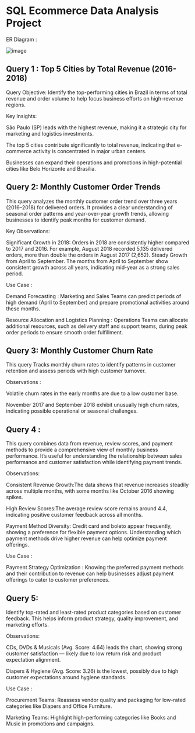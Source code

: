 # SQL Ecommerce Data Analysis Project

ER Diagram :

![image](https://github.com/user-attachments/assets/e30a324f-b910-4d47-9909-ac64cd7c032f)

## Query 1 : Top 5 Cities by Total Revenue (2016-2018)

Query Objective:
Identify the top-performing cities in Brazil in terms of total revenue and order volume to help focus business efforts on high-revenue regions.

Key Insights:

São Paulo (SP) leads with the highest revenue, making it a strategic city for marketing and logistics investments.

The top 5 cities contribute significantly to total revenue, indicating that e-commerce activity is concentrated in major urban centers.

Businesses can expand their operations and promotions in high-potential cities like Belo Horizonte and Brasília.




## Query 2: Monthly Customer Order Trends

This query analyzes the monthly customer order trend over three years (2016–2018) for delivered orders. It provides a clear understanding of seasonal order patterns and year-over-year growth trends, allowing businesses to identify peak months for customer demand.

Key Observations:

Significant Growth in 2018: Orders in 2018 are consistently higher compared to 2017 and 2016. For example, August 2018 recorded 5,135 delivered orders, more than double the orders in August 2017 (2,652).
Steady Growth from April to September.
The months from April to September show consistent growth across all years, indicating mid-year as a strong sales period.

Use Case : 

Demand Forecasting : Marketing and Sales Teams can predict periods of high demand (April to September) and prepare promotional activities around these months.

Resource Allocation and Logistics Planning : Operations Teams can allocate additional resources, such as delivery staff and support teams, during peak order periods to ensure smooth order fulfillment.



## Query 3: Monthly Customer Churn Rate

This query Tracks monthly churn rates to identify patterns in customer retention and assess periods with high customer turnover.

Observations :

Volatile churn rates in the early months are due to a low customer base.

November 2017 and September 2018 exhibit unusually high churn rates, indicating possible operational or seasonal challenges.



## Query 4 : 

This query combines data from revenue, review scores, and payment methods to provide a comprehensive view of monthly business performance. It’s useful for understanding the relationship between sales performance and customer satisfaction while identifying payment trends.

Observations:

Consistent Revenue Growth:The data shows that revenue increases steadily across multiple months, with some months like October 2016 showing spikes.

High Review Scores:The average review score remains around 4.4, indicating positive customer feedback across all months.

Payment Method Diversity: Credit card and boleto appear frequently, showing a preference for flexible payment options. Understanding which payment methods drive higher revenue can help optimize payment offerings.

Use Case : 

Payment Strategy Optimization : Knowing the preferred payment methods and their contribution to revenue can help businesses adjust payment offerings to cater to customer preferences.


## Query 5:

Identify top-rated and least-rated product categories based on customer feedback. This helps inform product strategy, quality improvement, and marketing efforts.

Observations:

CDs, DVDs & Musicals (Avg. Score: 4.64) leads the chart, showing strong customer satisfaction — likely due to low return risk and product expectation alignment.

Diapers & Hygiene (Avg. Score: 3.26) is the lowest, possibly due to high customer expectations around hygiene standards.

Use Case :

Procurement Teams: Reassess vendor quality and packaging for low-rated categories like Diapers and Office Furniture.

Marketing Teams: Highlight high-performing categories like Books and Music in promotions and campaigns.








